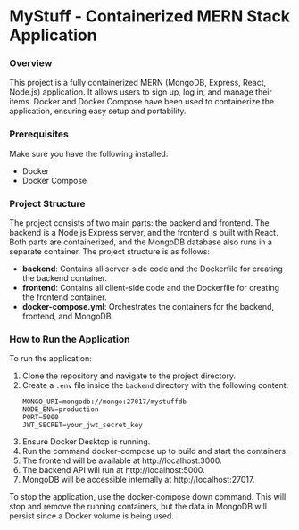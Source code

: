 # MyStuff - Containerized MERN Stack Application

### Overview

This project is a fully containerized MERN (MongoDB, Express, React, Node.js) application. It allows users to sign up, log in, and manage their items. Docker and Docker Compose have been used to containerize the application, ensuring easy setup and portability.

### Prerequisites

Make sure you have the following installed:

- Docker
- Docker Compose

### Project Structure

The project consists of two main parts: the backend and frontend. The backend is a Node.js Express server, and the frontend is built with React. Both parts are containerized, and the MongoDB database also runs in a separate container. The project structure is as follows:

- **backend**: Contains all server-side code and the Dockerfile for creating the backend container.
- **frontend**: Contains all client-side code and the Dockerfile for creating the frontend container.
- **docker-compose.yml**: Orchestrates the containers for the backend, frontend, and MongoDB.

### How to Run the Application

To run the application:

1. Clone the repository and navigate to the project directory.
2. Create a `.env` file inside the `backend` directory with the following content:
   ```env
   MONGO_URI=mongodb://mongo:27017/mystuffdb
   NODE_ENV=production
   PORT=5000
   JWT_SECRET=your_jwt_secret_key

3. Ensure Docker Desktop is running.
4. Run the command docker-compose up to build and start the containers. 
5. The frontend will be available at http://localhost:3000.
6. The backend API will run at http://localhost:5000.
7. MongoDB will be accessible internally at http://localhost:27017.

To stop the application, use the docker-compose down command. This will stop and remove the running containers, but the data in MongoDB will persist since a Docker volume is being used.
